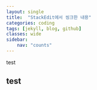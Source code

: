 ```yaml
---
layout: single
title:  "StackEdit에서 씽크한 내용"
categories: coding
tags: [jekyll, blog, github]
classes: wide
sidebar:
    nav: "counts"
---
```

<p>test</p>
<h2 id="test">test</h2>

